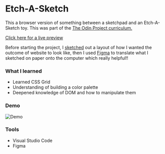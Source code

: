 # Etch-A-Sketch

This a browser version of something between a sketchpad and an Etch-A-Sketch toy. This was part of the [The Odin Project curriculum.](https://www.theodinproject.com/paths/foundations/courses/foundations/lessons/etch-a-sketch-project)

[Click here for a live preview](https://venkasri.github.io/ETCH-A-SKETCH/)

Before starting the project, I [sketched](https://i.imgur.com/iT5wHTs.jpg) out a layout of how I wanted the outcome of website to look like, then I used [Figma](https://i.imgur.com/5SkEWOX.png) to translate what I sketched on paper onto the computer which really helpful!!

### What I learned 
- Learned CSS Grid
- Understanding of building a color palette
- Deepened knowledge of DOM and how to manipulate them

### Demo
![Demo](https://i.imgur.com/HPUymNK.gif)

### Tools
- Visual Studio Code
- Figma















